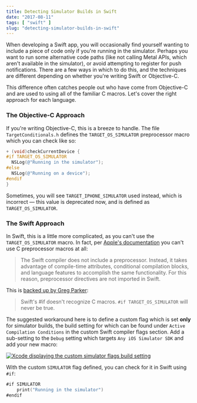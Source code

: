 ```yaml
---
title: Detecting Simulator Builds in Swift
date: "2017-08-11"
tags: [ "swift" ]
slug: "detecting-simulator-builds-in-swift"
---
```


When developing a Swift app, you will occasionally find yourself wanting to include a piece of code only if you're running in the simulator. Perhaps you want to run some alternative code paths (like not calling Metal APIs, which aren't available in the simulator), or avoid attempting to register for push notifications. There are a few ways in which to do this, and the techniques are different depending on whether you're writing Swift or Objective-C.

This difference often catches people out who have come from Objective-C and are used to using all of the familiar C macros. Let's cover the right approach for each language.

<!--more-->

### The Objective-C Approach

If you're writing Objective-C, this is a breeze to handle. The file `TargetConditionals.h` defines the `TARGET_OS_SIMULATOR` preprocessor macro which you can check like so:

```objective-c
+ (void)checkCurrentDevice {
#if TARGET_OS_SIMULATOR
  NSLog(@"Running in the simulator");
#else
  NSLog(@"Running on a device");
#endif
}
```

Sometimes, you will see `TARGET_IPHONE_SIMULATOR` used instead, which is incorrect — this value is deprecated now, and is defined as `TARGET_OS_SIMULATOR`.

### The Swift Approach

In Swift, this is a little more complicated, as you can't use the `TARGET_OS_SIMULATOR` macro. In fact, per [Apple's documentation](https://developer.apple.com/library/content/documentation/Swift/Conceptual/BuildingCocoaApps/InteractingWithCAPIs.html#//apple_ref/doc/uid/TP40014216-CH8-ID31) you can't use C preprocessor macros at all:

>The Swift compiler does not include a preprocessor. Instead, it takes advantage of compile-time attributes, conditional compilation blocks, and language features to accomplish the same functionality. For this reason, preprocessor directives are not imported in Swift.

This is [backed up by Greg Parker](https://lists.swift.org/pipermail/swift-evolution/Week-of-Mon-20160125/007960.html):

> Swift's #if doesn't recognize C macros. `#if TARGET_OS_SIMULATOR` will never be true.

The suggested workaround here is to define a custom flag which is set **only** for simulator builds, the build setting for which can be found under `Active Compilation Conditions` in the custom Swift compiler flags section. Add a sub-setting to the `Debug` setting which targets `Any iOS Simulator SDK` and add your new macro:

[![Xcode displaying the custom simulator flags build setting][custom-flags]][custom-flags]

With the custom `SIMULATOR` flag defined, you can check for it in Swift using `#if`:

```swift
#if SIMULATOR
	print("Running in the simulator")
#endif
```

[custom-flags]: images/custom-simulator-flags.png
